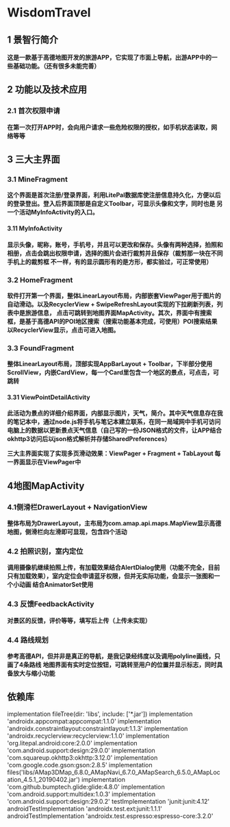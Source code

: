 # WisdomTravel
## 1 景智行简介
**这是一款基于高德地图开发的旅游APP，它实现了市面上导航，出游APP中的一些基础功能。（还有很多未能完善）**
## 2 功能以及技术应用
### 2.1 首次权限申请
**在第一次打开APP时，会向用户请求一些危险权限的授权，如手机状态读取，网络等等**
## 3 三大主界面
### 3.1 MineFragment
**这个界面是首次注册/登录界面，利用LitePal数据库使注册信息持久化，方便以后的登录登出。登入后界面顶部是自定义Toolbar，可显示头像和文字，同时也是
另一个活动MyInfoActivity的入口。**
#### 3.11 MyInfoActivity
**显示头像，昵称，账号，手机号，并且可以更改和保存。头像有两种选择，拍照和相册，点击会跳出权限申请，选择的图片会进行裁剪并且保存（裁剪那一块在不同手机上的裁剪框
不一样，有的显示圆形有的是方形，都实验过，可正常使用）**
### 3.2 HomeFragment
**软件打开第一个界面，整体LinearLayout布局，内部嵌套ViewPager用于图片的自动滑动。以及RecyclerView + SwipeRefreshLayout实现的下拉刷新列表，列表中是旅游信息，
点击可跳转到地图界面MapActivity。其次，界面中有搜索框，是基于高德API的POI地区搜索（搜索功能基本完成，可使用）POI搜索结果以RecyclerView显示，点击可进入地图。**
### 3.3 FoundFragment
**整体LinearLayout布局，顶部实现AppBarLayout + Toolbar，下半部分使用ScrollView，内嵌CardView，每一个Card里包含一个地区的景点，可点击，可跳转**
#### 3.31 ViewPointDetailActivity
**此活动为景点的详细介绍界面，内部显示图片，天气，简介。其中天气信息存在我的笔记本中，通过node.js将手机与笔记本建立联系，在同一局域网中手机可访问
电脑上的数据以更新景点天气信息（自己写的一份JSON格式的文件，让APP结合okhttp3访问后以json格式解析并存储SharedPreferences）**

**三大主界面实现了实现多页滑动效果：ViewPager + Fragment + TabLayout 每一界面显示在ViewPager中**

## 4地图MapActivity
### 4.1侧滑栏DrawerLayout + NavigationView 
**整体布局为DrawerLayout，主布局为com.amap.api.maps.MapView显示高德地图，侧滑栏向左滑即可显现，包含四个活动**
### 4.2 拍照识别，室内定位
**调用摄像机继续拍照上传，有加载效果结合AlertDialog使用（功能不完全，目前只有加载效果），室内定位会申请蓝牙权限，但并无实际功能，会显示一张图和一个小动画
结合AnimatorSet使用**
### 4.3 反馈FeedbackActivity
**对景区的反馈，评价等等，填写后上传（上传未实现）**
### 4.4 路线规划
**参考高德API，但并非是真正的导航，是我记录经纬度以及调用polyline画线，只画了4条路线**
**地图界面有实时定位按钮，可跳转至用户的位置并显示标志，同时具备放大与缩小功能**
## 依赖库
implementation fileTree(dir: 'libs', include: ['*.jar'])
    implementation 'androidx.appcompat:appcompat:1.1.0'
    implementation 'androidx.constraintlayout:constraintlayout:1.1.3'
    implementation 'androidx.recyclerview:recyclerview:1.1.0'
    implementation 'org.litepal.android:core:2.0.0'
    implementation 'com.android.support:design:29.0.0'
    implementation 'com.squareup.okhttp3:okhttp:3.12.0'
    implementation 'com.google.code.gson:gson:2.8.5'
    implementation files('libs/AMap3DMap_6.8.0_AMapNavi_6.7.0_AMapSearch_6.5.0_AMapLocation_4.5.1_20190402.jar')
    implementation 'com.github.bumptech.glide:glide:4.8.0'
    implementation 'com.android.support:multidex:1.0.3'
    implementation 'com.android.support:design:29.0.2'
    testImplementation 'junit:junit:4.12'
    androidTestImplementation 'androidx.test.ext:junit:1.1.1'
    androidTestImplementation 'androidx.test.espresso:espresso-core:3.2.0'
